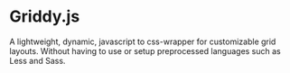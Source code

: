 Griddy.js
=========

A lightweight, dynamic, javascript to css-wrapper for customizable grid layouts.
Without having to use or setup preprocessed languages such as Less and Sass.
